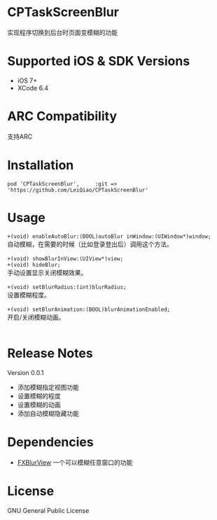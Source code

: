 # CPTaskScreenBlur
实现程序切换到后台时页面变模糊的功能

# Supported iOS & SDK Versions
* iOS 7+
* XCode 6.4

# ARC Compatibility
支持ARC

# Installation
`pod 'CPTaskScreenBlur',     :git => 'https://github.com/LeiQiao/CPTaskScreenBlur'`

# Usage
`+(void) enableAutoBlur:(BOOL)autoBlur inWindow:(UIWindow*)window;`<br/>
自动模糊，在需要的时候（比如登录登出后）调用这个方法。<br/>
<br/>
`+(void) showBlurInView:(UIView*)view;`<br/>
`+(void) hideBlur;`<br/>
手动设置显示关闭模糊效果。<br/>
<br/>
`+(void) setBlurRadius:(int)blurRadius;`<br/>
设置模糊程度。</br>
<br/>
`+(void) setBlurAnimation:(BOOL)blurAnimationEnabled;`<br/>
开启/关闭模糊动画。<br/>
<br/>

# Release Notes
Version 0.0.1
* 添加模糊指定视图功能
* 设置模糊的程度
* 设置模糊的动画
* 添加自动模糊隐藏功能

# Dependencies
* <a href="https://github.com/nicklockwood/FXBlurView">FXBlurView</a> 一个可以模糊任意窗口的功能

# License
GNU General Public License